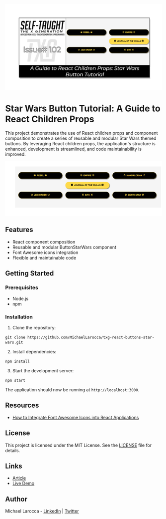 ![TXG-102](https://github.com/MichaelLarocca/blog-michael-jude-larocca/blob/main/posts/2023/11-23/img/11-06-2023/TN-TXG-102.png?raw=true)

# Star Wars Button Tutorial: A Guide to React Children Props

This project demonstrates the use of React children props and component composition to create a series of reusable and modular Star Wars themed buttons. By leveraging React children props, the application's structure is enhanced, development is streamlined, and code maintainability is improved.

![The finished project](https://github.com/MichaelLarocca/blog-michael-jude-larocca/blob/main/posts/2023/11-23/img/11-06-2023/102.png?raw=true)

## Features

- React component composition
- Reusable and modular ButtonStarWars component
- Font Awesome icons integration
- Flexible and maintainable code

## Getting Started

### Prerequisites

- Node.js
- npm

### Installation

1. Clone the repository:
```
git clone https://github.com/MichaelLarocca/txg-react-buttons-star-wars.git
```

2. Install dependencies:
```
npm install
```

3. Start the development server:
```
npm start
```

The application should now be running at `http://localhost:3000`.

## Resources

- [How to Integrate Font Awesome Icons into React Applications](https://selftaughttxg.com/2023/10-23/how-to-integrate-font-awesome-icons-into-react-applications/)

## License

This project is licensed under the MIT License. See the [LICENSE](LICENSE) file for details.

## Links

- [Article](https://selftaughttxg.com/2023/11-23/a-guide-to-react-children-props-star-wars-button-tutorial/)
- [Live Demo](https://txg-react-buttons-star-wars.netlify.app/)

## Author

Michael Larocca - [LinkedIn](https://www.linkedin.com/in/michaeljudelarocca/) | [Twitter](https://twitter.com/MikeJudeLarocca)

